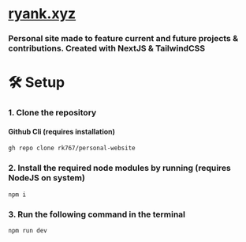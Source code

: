 # [ryank.xyz](https://ryank.xyz/)

### Personal site made to feature current and future projects & contributions. Created with NextJS & TailwindCSS

# 🛠 Setup
### 1. Clone the repository
#### Github Cli (requires installation)
```
gh repo clone rk767/personal-website
```
### 2. Install the required node modules by running (requires NodeJS on system)
```
npm i
```
### 3. Run the following command in the terminal
```
npm run dev
```
